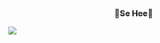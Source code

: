 ##
<h3 align="center"><b> 🍓Se Hee🍓 </b></h3>
<div align="center">

</div>

<img src="https://img.shields.io/badge/Android-3DDC84?style=flat&logo=Android&logoColor=white"/> 
<!--
**hansehee0624-ux/hansehee0624-ux** is a ✨ _special_ ✨ repository because its `README.md` (this file) appears on your GitHub profile.

Here are some ideas to get you started:

- 🔭 I’m currently working on ...
- 🌱 I’m currently learning ...
- 👯 I’m looking to collaborate on ...
- 🤔 I’m looking for help with ...
- 💬 Ask me about ...
- 📫 How to reach me: ...
- 😄 Pronouns: ...
- ⚡ Fun fact: ...
-->
